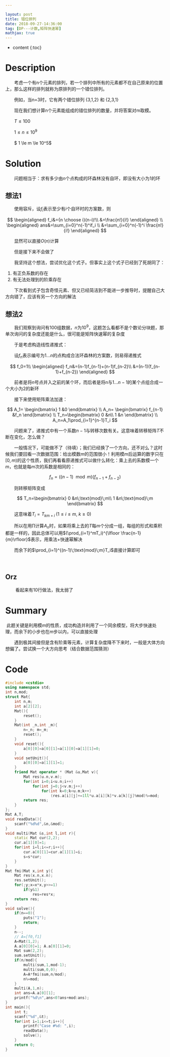 ```yaml
---

layout: post
title: 错位排列
date: 2018-09-27-14:36:00
tag: [DP---计数,矩阵快速幂]
mathjax: true
---
```

* content
{:toc}
# Description

　　考虑一个有n个元素的排列，若一个排列中所有的元素都不在自己原来的位置上，那么这样的排列就称为原排列的一个错位排列。

　　例如，当n=3时，它有两个错位排列 {3,1,2} 和 {2,3,1}

　　现在我们想计算n个元素能组成的错位排列的数量，并将答案对m取模。

　　$T \le 100$

　　$1 \le n \le 10^9$

　　$ 1 \le m \le 10^5$



# Solution

　　问题相当于：求有多少由$n$个点构成的环森林没有自环，即没有大小为1的环

## 想法1

　　使用容斥，设$f_i$表示至少有$i$个自环时的方案数，则

$$
\begin{aligned}
f_i&={n \choose i}(n-i)!\\
&=\frac{n!}{i!}
\end{aligned}
\\
\begin{aligned}
ans&=\sum_{i=0}^n(-1)^if_i \\
&=\sum_{i=0}^n(-1)^i \frac{n!}{i!}
\end{aligned}
$$

　　显然可以直接$O(n)$计算

　　但是接下来不会做了

　　我坚持这个想法，尝试优化这个式子。但事实上这个式子已经到了死胡同了：

1. 有正负系数的存在
2. 有无法处理到的阶乘存在

　　下次看到式子包含奇怪元素、但又已经简洁到不能进一步推导时，提醒自己大方向错了，应该有另一个方向的解法



## 想法2

　　我们观察到询问有$100$组数据，$n$为$10^9$，这题怎么看都不是个数论分块题，那单次询问的复杂度还能是什么，很可能是矩阵快速幂的复杂度

　　于是考虑构造线性递推式：

　　设$f_n$表示编号为$1...n$的点构成合法环森林的方案数，则易得递推式

$$
f_0=1\\
\begin{aligned}
f_n&=(n-1)f_{n-1}+(n-1)f_{n-2}\\
&=(n-1)(f_{n-1}+f_{n-2})
\end{aligned}
$$

　　前者是将$n$号点并入之前的某个环，而后者是将$n$与$1...n-1$的某个点组合成一个大小为2的新环

　　接下来使用矩阵乘法加速：

$$
A_1=
\begin{bmatrix}
1 &0
\end{bmatrix}
\\
A_n=
\begin{bmatrix}
f_{n-1} &f_n
\end{bmatrix}
\\
T_n=\begin{bmatrix}
0 &n\\
1 &n
\end{bmatrix}
\\
A_n=A_1\prod_{i=1}^{n-1}T_i
$$

　　问题来了，递推式中有一个系数$n-1$与转移次数有关。这意味着转移矩阵$T$不断在变化，怎么做？

　　一般情况下，可能做不了（待填）；我们已经换了一个方向，还不对么？这时候我们要回看一次数据范围：给出模数$m$的范围很小！利用模$m$后运算的数字只在$[0,m)$的这个性质，我们再看看原递推式可以做什么转化：乘上去的系数模一个$m$，也就是每$m$次的系数是相同的：

$$
f_n=((n-1)\mod m)(f_{n-1}+f_{n-2})
$$

　　则转移矩阵变成

$$
T_n=\begin{bmatrix}
0 &n\;\text{mod}\;m\\
1 &n\;\text{mod}\;m
\end{bmatrix}
$$

　　这意味着$T_i=T_{km+i}\;(1 \le i \le m,\;k \ge 0)$

　　所以在用$\prod$计算$A_n$时，如果将乘上去的$T$每$m$个分成一组，每组的形式和乘积都是一样的，因此总体可以用$(\prod_{i=1}^mT_i)^{\lfloor \frac{n-1}{m}\rfloor}$表示，用乘法+快速幂解决

　　而余下的$\prod_{i=1}^{(n-1)\;\text{mod}\;m}T_i$直接计算即可

　　

## Orz

　　  看起来有10行做法，我太弱了

# Summary

​	此题关键是利用模$m$的性质，成功构造并利用了一个同余模型，将大步快速处理，而余下的小步也在$m$步以内，可以直接处理

　　遇到极其间接但是含有阶乘等元素，计算复杂度降不下来时，一般是大体方向想偏了。尝试换一个大方向思考（结合数据范围猜测）

# Code

```c++
#include <cstdio>
using namespace std;
int n,mod;
struct Mat{
	int n,m;
	int a[2][2];
	Mat(){
		reset();
	}
	Mat(int _n,int _m){
		n=_n; m=_m;
		reset();
	}
	void reset(){
		a[0][0]=a[0][1]=a[1][0]=a[1][1]=0;
	}
	void setUnit(){
		a[0][0]=a[1][1]=1;
	}
	friend Mat operator * (Mat &u,Mat v){
		Mat res(u.n,v.m);
		for(int i=0;i<u.n;i++)
			for(int j=0;j<v.m;j++)
				for(int k=0;k<u.m;k++)
					(res.a[i][j]+=1ll*u.a[i][k]*v.a[k][j]%mod)%=mod;
		return res;
	}
};
Mat A,T;
void readData(){
	scanf("%d%d",&n,&mod);
}
void multi(Mat &s,int l,int r){
	static Mat cur(2,2);
	cur.a[1][0]=1;
	for(int i=l;i<=r;i++){
		cur.a[0][1]=cur.a[1][1]=i;
		s=s*cur;
	}
}
Mat fmi(Mat x,int y){
	Mat res(x.n,x.n);
	res.setUnit();
	for(;y;x=x*x,y>>=1)
		if(y&1)
			res=res*x;
	return res;
}
void solve(){
	if(n==0){
		puts("1");
		return;
	}
	n--;
	// A=[f0,f1]
	A=Mat(1,2);
	A.a[0][0]=1; A.a[0][1]=0;
	Mat sum(2,2);
	sum.setUnit();
	if(n/mod){
		multi(sum,1,mod-1);
		multi(sum,0,0);
		A=A*fmi(sum,n/mod);
		n%=mod;
	}
	multi(A,1,n);
	int ans=A.a[0][1];
	printf("%d\n",ans<0?ans+mod:ans);
}
int main(){
	int t;
	scanf("%d",&t);
	for(int i=1;i<=t;i++){
		printf("Case #%d: ",i);
		readData();
		solve();
	}
	return 0;
}
```

